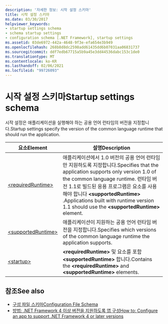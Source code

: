 ```yaml
---
description: '자세한 정보: 시작 설정 스키마'
title: 시작 설정 스키마
ms.date: 03/30/2017
helpviewer_keywords:
- startup settings schema
- schema startup settings
- configuration schema [.NET Framework], startup settings
ms.assetid: 03de6972-442a-4648-9f3e-efa654e3b949
ms.openlocfilehash: 268b8d8dc2598add61435dd6b07031aa06831737
ms.sourcegitcommit: ddf7edb67715a5b9a45e3dd44536dabc153c1de0
ms.translationtype: MT
ms.contentlocale: ko-KR
ms.lasthandoff: 02/06/2021
ms.locfileid: "99726093"
---
```

# <a name="startup-settings-schema"></a><span data-ttu-id="2b3e8-103">시작 설정 스키마</span><span class="sxs-lookup"><span data-stu-id="2b3e8-103">Startup settings schema</span></span>

<span data-ttu-id="2b3e8-104">시작 설정은 애플리케이션을 실행해야 하는 공용 언어 런타임의 버전을 지정합니다.</span><span class="sxs-lookup"><span data-stu-id="2b3e8-104">Startup settings specify the version of the common language runtime that should run the application.</span></span>  
  
|<span data-ttu-id="2b3e8-105">요소</span><span class="sxs-lookup"><span data-stu-id="2b3e8-105">Element</span></span>|<span data-ttu-id="2b3e8-106">설명</span><span class="sxs-lookup"><span data-stu-id="2b3e8-106">Description</span></span>|  
|-------------|-----------------|  
|[\<requiredRuntime>](requiredruntime-element.md)|<span data-ttu-id="2b3e8-107">애플리케이션에서 1.0 버전의 공용 언어 런타임만 지원하도록 지정합니다.</span><span class="sxs-lookup"><span data-stu-id="2b3e8-107">Specifies that the application supports only version 1.0 of the common language runtime.</span></span> <span data-ttu-id="2b3e8-108">런타임 버전 1.1로 빌드된 응용 프로그램은 요소를 사용 해야 합니다 **\<supportedRuntime>** .</span><span class="sxs-lookup"><span data-stu-id="2b3e8-108">Applications built with runtime version 1.1 should use the **\<supportedRuntime>** element.</span></span>|  
|[\<supportedRuntime>](supportedruntime-element.md)|<span data-ttu-id="2b3e8-109">애플리케이션이 지원하는 공용 언어 런타임 버전을 지정합니다.</span><span class="sxs-lookup"><span data-stu-id="2b3e8-109">Specifies which versions of the common language runtime the application supports.</span></span>|  
|[\<startup>](startup-element.md)|<span data-ttu-id="2b3e8-110">**\<requiredRuntime>** 및 요소를 포함 **\<supportedRuntime>** 합니다.</span><span class="sxs-lookup"><span data-stu-id="2b3e8-110">Contains the **\<requiredRuntime>** and **\<supportedRuntime>** elements.</span></span>|  
  
## <a name="see-also"></a><span data-ttu-id="2b3e8-111">참조</span><span class="sxs-lookup"><span data-stu-id="2b3e8-111">See also</span></span>

- [<span data-ttu-id="2b3e8-112">구성 파일 스키마</span><span class="sxs-lookup"><span data-stu-id="2b3e8-112">Configuration File Schema</span></span>](../index.md)
- [<span data-ttu-id="2b3e8-113">방법: .NET Framework 4 이상 버전을 지원하도록 앱 구성</span><span class="sxs-lookup"><span data-stu-id="2b3e8-113">How to: Configure an app to support .NET Framework 4 or later versions</span></span>](../../../migration-guide/how-to-configure-an-app-to-support-net-framework-4-or-4-5.md)
